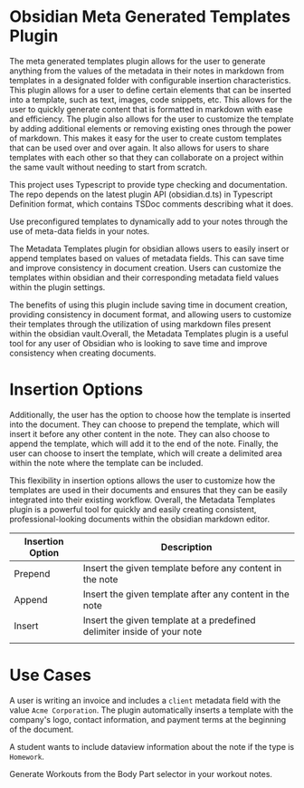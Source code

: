 # Obsidian Meta Generated Templates Plugin

The meta generated templates plugin allows for the user to generate anything from the values of the metadata in their notes in markdown from templates in a designated folder with configurable insertion characteristics. This plugin allows for a user to define certain elements that can be inserted into a template, such as text, images, code snippets, etc. This allows for the user to quickly generate content that is formatted in markdown with ease and efficiency. The plugin also allows for the user to customize the template by adding additional elements or removing existing ones through the power of markdown. This makes it easy for the user to create custom templates that can be used over and over again. It also allows for users to share templates with each other so that they can collaborate on a project within the same vault without needing to start from scratch.

This project uses Typescript to provide type checking and documentation.
The repo depends on the latest plugin API (obsidian.d.ts) in Typescript Definition format, which contains TSDoc comments describing what it does.

Use preconfigured templates to dynamically add to your notes through the use of meta-data fields in your notes. 


The Metadata Templates plugin for obsidian allows users to easily insert or append templates based on values of metadata fields. This can save time and improve consistency in document creation. Users can customize the templates within obsidian and their corresponding metadata field values within the plugin settings.

The benefits of using this plugin include saving time in document creation, providing consistency in document format, and allowing users to customize their templates through the utilization of using markdown files present within the obsidian vault.Overall, the Metadata Templates plugin is a useful tool for any user of Obsidian who is looking to save time and improve consistency when creating documents.

# Insertion Options
Additionally, the user has the option to choose how the template is inserted into the document. They can choose to prepend the template, which will insert it before any other content in the note. They can also choose to append the template, which will add it to the end of the note. Finally, the user can choose to insert the template, which will create a delimited area within the note where the template can be included.

This flexibility in insertion options allows the user to customize how the templates are used in their documents and ensures that they can be easily integrated into their existing workflow. Overall, the Metadata Templates plugin is a powerful tool for quickly and easily creating consistent, professional-looking documents within the obsidian markdown editor.

| Insertion Option | Description                                                             |
| ---------------- | ----------------------------------------------------------------------- |
| Prepend          | Insert the given template before any content in the note                |
| Append           | Insert the given template after any content in the note                 |
| Insert           | Insert the given template at a predefined delimiter inside of your note |
|                  |                                                                         |



# Use Cases

A user is writing an invoice and includes a `client` metadata field with the value `Acme Corporation`. The plugin automatically inserts a template with the company's logo, contact information, and payment terms at the beginning of the document.

A student wants to include dataview information about the note if the type is `Homework`.


Generate Workouts from the Body Part selector in your workout notes. 



